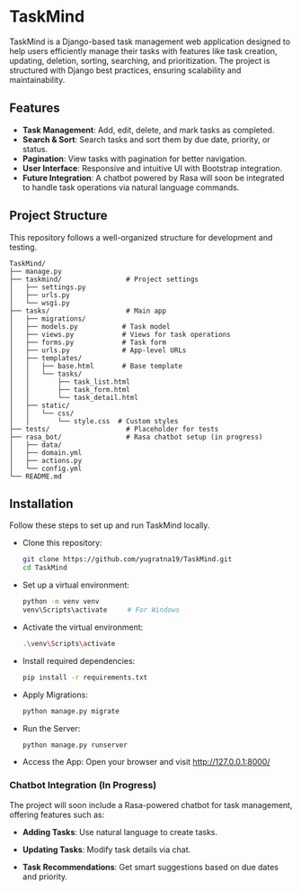 # TaskMind

TaskMind is a Django-based task management web application designed to help users efficiently manage their tasks with features like task creation, updating, deletion, sorting, searching, and prioritization. The project is structured with Django best practices, ensuring scalability and maintainability.

## Features

- **Task Management**: Add, edit, delete, and mark tasks as completed.
- **Search & Sort**: Search tasks and sort them by due date, priority, or status.
- **Pagination**: View tasks with pagination for better navigation.
- **User Interface**: Responsive and intuitive UI with Bootstrap integration.
- **Future Integration**: A chatbot powered by Rasa will soon be integrated to handle task operations via natural language commands.

## Project Structure

This repository follows a well-organized structure for development and testing.

```plaintext
TaskMind/
├── manage.py
├── taskmind/                # Project settings
│   ├── settings.py
│   ├── urls.py
│   └── wsgi.py
├── tasks/                   # Main app
│   ├── migrations/
│   ├── models.py           # Task model
│   ├── views.py            # Views for task operations
│   ├── forms.py            # Task form
│   ├── urls.py             # App-level URLs
│   ├── templates/
│   │   ├── base.html       # Base template
│   │   └── tasks/
│   │       ├── task_list.html
│   │       ├── task_form.html
│   │       └── task_detail.html
│   ├── static/
│   │   └── css/
│   │       └── style.css  # Custom styles
├── tests/                   # Placeholder for tests
├── rasa_bot/                # Rasa chatbot setup (in progress)
│   ├── data/
│   ├── domain.yml
│   ├── actions.py
│   └── config.yml
└── README.md
```

## Installation

Follow these steps to set up and run TaskMind locally.

- Clone this repository:

    ```bash
    git clone https://github.com/yugratna19/TaskMind.git
    cd TaskMind
    
- Set up a virtual environment:

    ```bash
    python -m venv venv
    venv\Scripts\activate     # For Windows

- Activate the virtual environment:

    ```bash
    .\venv\Scripts\activate

- Install required dependencies:

    ```bash
    pip install -r requirements.txt

- Apply Migrations:

    ```bash
    python manage.py migrate

- Run the Server:

    ```bash
    python manage.py runserver

- Access the App: Open your browser and visit http://127.0.0.1:8000/


### Chatbot Integration (In Progress)

The project will soon include a Rasa-powered chatbot for task management, offering features such as:

- **Adding Tasks**: Use natural language to create tasks.

- **Updating Tasks**: Modify task details via chat.

- **Task Recommendations**: Get smart suggestions based on due dates and priority.

